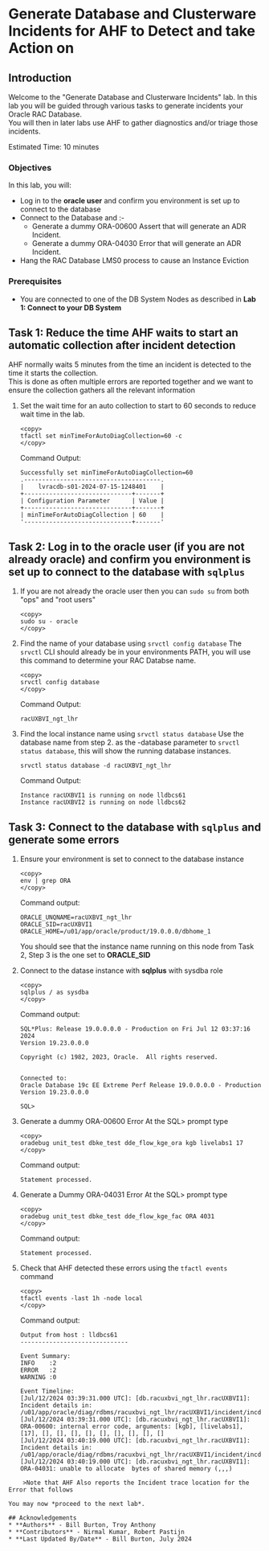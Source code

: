 # Generate Database and Clusterware Incidents for AHF to Detect and take Action on

## Introduction

Welcome to the "Generate Database and Clusterware Incidents" lab.  In this lab you will be guided through various tasks to generate incidents your Oracle RAC Database.  
You will then in later labs use AHF to gather diagnostics and/or triage those incidents.


Estimated Time: 10 minutes

### Objectives

In this lab, you will:
* Log in to the **oracle user** and confirm you environment is set up to connect to the database
* Connect to the Database and :-
	* Generate a dummy ORA-00600 Assert that will generate an ADR Incident.
	* Generate a dummy ORA-04030 Error that will generate an ADR Incident.
* Hang the RAC Database LMS0 process to cause an Instance Eviction


### Prerequisites
- You are connected to one of the DB System Nodes as described in **Lab 1: Connect to your DB System**

## Task 1: Reduce the time AHF waits to start an automatic collection after incident detection
AHF normally waits 5 minutes from the time an incident is detected to the time it starts the collection.  
This is done as often multiple errors are reported together and we want to ensure the collection gathers all the relevant information

1. Set the wait time for an auto collection to start to 60 seconds to reduce wait time in the lab.

	```
	<copy>
	tfactl set minTimeForAutoDiagCollection=60 -c
	</copy>
	```
	Command Output:
	```
	Successfully set minTimeForAutoDiagCollection=60
	.--------------------------------------.
	|    lvracdb-s01-2024-07-15-1248401    |
	+------------------------------+-------+
	| Configuration Parameter      | Value |
	+------------------------------+-------+
	| minTimeForAutoDiagCollection | 60    |
	'------------------------------+-------'
	```

## Task 2: Log in to the oracle user (if you are not already oracle) and confirm you environment is set up to connect to the database with `sqlplus`
1.	If you are not already the oracle user then you can `sudo su` from both "ops" and "root users"

	```
	<copy>
	sudo su - oracle
	</copy>
	```
	

2.	Find the name of your database using `srvctl config database`
	The `srvctl` CLI should already be in your environments PATH, you will use this command to determine your RAC Databse name.

	```
	<copy>
	srvctl config database
	</copy>
	```
	Command Output:
	```
	racUXBVI_ngt_lhr
	```
3.	Find the local instance name using `srvctl status database` 
	Use the database name from step 2. as the -database parameter to `srvctl status database`, this will show the running database instances.

	```
	srvctl status database -d racUXBVI_ngt_lhr
	```
	Command Output:
	```
	Instance racUXBVI1 is running on node lldbcs61
	Instance racUXBVI2 is running on node lldbcs62
	```

## Task 3: Connect to the database with `sqlplus` and generate some errors


1. Ensure your environment is set to connect to the database instance

	```
	<copy>
	env | grep ORA
	</copy>
	```
	Command output:  
	```
	ORACLE_UNQNAME=racUXBVI_ngt_lhr
	ORACLE_SID=racUXBVI1
	ORACLE_HOME=/u01/app/oracle/product/19.0.0.0/dbhome_1	
	```
	You should see that the instance name running on this node from Task 2, Step 3 is the one set to **ORACLE_SID**

2. Connect to the datase instance with **sqlplus** with sysdba role
	```
	<copy>
	sqlplus / as sysdba
	</copy>
	```
	
	Command output:  
	```
	SQL*Plus: Release 19.0.0.0.0 - Production on Fri Jul 12 03:37:16 2024
	Version 19.23.0.0.0

	Copyright (c) 1982, 2023, Oracle.  All rights reserved.


	Connected to:
	Oracle Database 19c EE Extreme Perf Release 19.0.0.0.0 - Production
	Version 19.23.0.0.0

	SQL>
	```
3. Generate a dummy ORA-00600 Error
	At the SQL> prompt type
	```
	<copy>
	oradebug unit_test dbke_test dde_flow_kge_ora kgb livelabs1 17
	</copy>
	```
	Command output:  
	```
	Statement processed.
	```
4. Generate a Dummy ORA-04031 Error
	At the SQL> prompt type
	```
	<copy>
	oradebug unit_test dbke_test dde_flow_kge_fac ORA 4031
	</copy>
	```
	Command output:  
	```
	Statement processed.
	```
5. Check that AHF detected these errors using the `tfactl events` command 
	
	```
	<copy>
	tfactl events -last 1h -node local
	</copy>
	```
	Command output:  
	```
	Output from host : lldbcs61
	------------------------------

	Event Summary:
	INFO    :2
	ERROR   :2
	WARNING :0

	Event Timeline:
	[Jul/12/2024 03:39:31.000 UTC]: [db.racuxbvi_ngt_lhr.racUXBVI1]: Incident details in: /u01/app/oracle/diag/rdbms/racuxbvi_ngt_lhr/racUXBVI1/incident/incdir_19777/racUXBVI1_ora_6798_i19777.trc
	[Jul/12/2024 03:39:31.000 UTC]: [db.racuxbvi_ngt_lhr.racUXBVI1]: ORA-00600: internal error code, arguments: [kgb], [livelabs1], [17], [], [], [], [], [], [], [], [], []
	[Jul/12/2024 03:40:19.000 UTC]: [db.racuxbvi_ngt_lhr.racUXBVI1]: Incident details in: /u01/app/oracle/diag/rdbms/racuxbvi_ngt_lhr/racUXBVI1/incident/incdir_19778/racUXBVI1_ora_6798_i19778.trc
	[Jul/12/2024 03:40:19.000 UTC]: [db.racuxbvi_ngt_lhr.racUXBVI1]: ORA-04031: unable to allocate  bytes of shared memory (,,,)
```
	>Note that AHF Also reports the Incident trace location for the Error that follows
	
You may now *proceed to the next lab*.

## Acknowledgements
* **Authors** - Bill Burton, Troy Anthony
* **Contributors** - Nirmal Kumar, Robert Pastijn
* **Last Updated By/Date** - Bill Burton, July 2024
